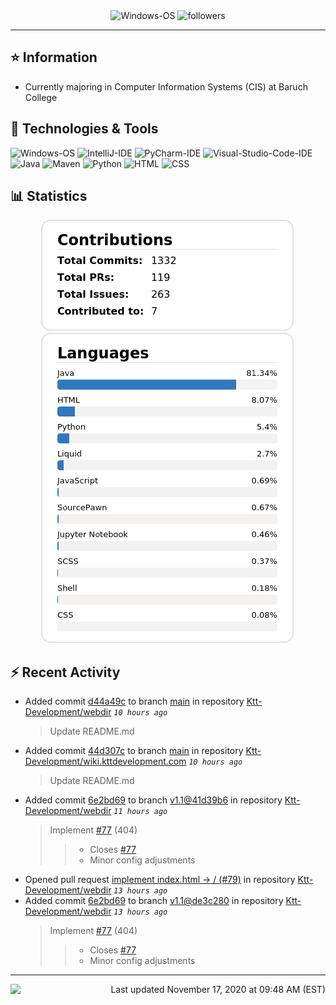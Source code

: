 <div align="center">
    <img 
        src="https://img.shields.io/badge/OS-Windows-informational?style=for-the-badge&color=3278be"
        alt="Windows-OS">
    <img 
        src="https://img.shields.io/github/followers/katsute?color=3278be&style=for-the-badge"
        alt="followers">
</div>

<hr>

## ⭐ Information

 - Currently majoring in Computer Information Systems (CIS) at Baruch College

## 🔧 Technologies & Tools

<img 
    src="https://img.shields.io/badge/OS-Windows-informational?style=flat-square&color=3278be"
    alt="Windows-OS">
<img 
    src="https://img.shields.io/badge/Editor-IntelliJ_IDEA-informational?style=flat-square&logo=intellij-idea&logoColor=white&color=3278be"
    alt="IntelliJ-IDE">
<img 
    src="https://img.shields.io/badge/Editor-PyCharm-informational?style=flat-square&logo=pycharm&logoColor=white&color=3278be"
    alt="PyCharm-IDE">
<img 
    src="https://img.shields.io/badge/Editor-Visual_Studio_Code-informational?style=flat-square&logo=Visual-Studio-Code&logoColor=white&color=3278be"
    alt="Visual-Studio-Code-IDE">
<img 
    src="https://img.shields.io/badge/Code-Java-informational?style=flat-square&logo=java&logoColor=white&color=3278be"
    alt="Java">
<img 
    src="https://img.shields.io/badge/Tools-Maven-informational?style=flat-square&logo=apache-maven&logoColor=white&color=3278be"
    alt="Maven">
<img 
    src="https://img.shields.io/badge/Code-Python-informational?style=flat-square&logo=python&logoColor=white&color=3278be"
    alt="Python">
<img 
    src="https://img.shields.io/badge/Code-HTML-informational?style=flat-square&logo=html5&logoColor=white&color=3278be"
    alt="HTML">
<img 
    src="https://img.shields.io/badge/Code-CSS-informational?style=flat-square&logo=css-wizardry&logoColor=white&color=3278be"
    alt="CSS">

## 📊 Statistics
<div align="center">
    <a href="https://github.com/Katsute/">
        <img src="https://github.com/Katsute/Katsute/blob/main/contributions.png">
    </a>
    <a href="https://github.com/Katsute/">
        <img src="https://github.com/Katsute/Katsute/blob/main/languages.png">
    </a>
</div>

## ⚡ Recent Activity

 - Added commit [d44a49c](https://github.com/Ktt-Development/webdir/commit/d44a49c8716d0d993a1ba8ad1e2b5d4f08433e0b) to branch [main](https://github.com/Ktt-Development/webdir/tree/main) in repository [Ktt-Development/webdir](https://github.com/Ktt-Development/webdir)  *`10 hours ago`*
   > Update README.md
 - Added commit [44d307c](https://github.com/Ktt-Development/wiki.kttdevelopment.com/commit/44d307ce21864ff68516248fada11ac5698f84b5) to branch [main](https://github.com/Ktt-Development/wiki.kttdevelopment.com/tree/main) in repository [Ktt-Development/wiki.kttdevelopment.com](https://github.com/Ktt-Development/wiki.kttdevelopment.com)  *`10 hours ago`*
   > Update README.md
 - Added commit [6e2bd69](https://github.com/Ktt-Development/webdir/commit/6e2bd69b8025def43bc7ad5b3f603f80bad0cfa0) to branch [v1.1@41d39b6](https://github.com/Ktt-Development/webdir/tree/v1.1@41d39b6) in repository [Ktt-Development/webdir](https://github.com/Ktt-Development/webdir)  *`11 hours ago`*
   > Implement [#77](https://github.com/Ktt-Development/webdir/issues/77) (404)
   >  > - Closes [#77](https://github.com/Ktt-Development/webdir/issues/77)
   >  > - Minor config adjustments
 - Opened pull request [implement index.html -> / (#79)](https://github.com/Ktt-Development/webdir/pull/79) in repository [Ktt-Development/webdir](https://github.com/Ktt-Development/webdir)  *`13 hours ago`*
 - Added commit [6e2bd69](https://github.com/Ktt-Development/webdir/commit/6e2bd69b8025def43bc7ad5b3f603f80bad0cfa0) to branch [v1.1@de3c280](https://github.com/Ktt-Development/webdir/tree/v1.1@de3c280) in repository [Ktt-Development/webdir](https://github.com/Ktt-Development/webdir)  *`13 hours ago`*
   > Implement [#77](https://github.com/Ktt-Development/webdir/issues/77) (404)
   >  > - Closes [#77](https://github.com/Ktt-Development/webdir/issues/77)
   >  > - Minor config adjustments

---
<img align="left" src="https://github.com/Katsute/Katsute/workflows/Update%20README.md/badge.svg"><p align="right">Last updated November 17, 2020 at 09:48 AM (EST)</p>

